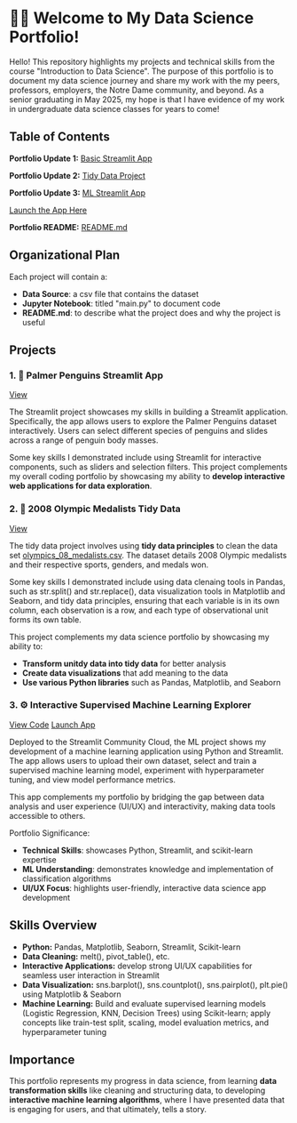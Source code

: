 # 👩‍💻 Welcome to My Data Science Portfolio!

Hello! This repository highlights my projects and technical skills from the course "Introduction to Data Science". The purpose of this portfolio is to document my data science journey and share my work with the my peers, professors, employers, the Notre Dame community, and beyond. As a senior graduating in May 2025, my hope is that I have evidence of my work in undergraduate data science classes for years to come!

## Table of Contents

**Portfolio Update 1:** [Basic Streamlit App](https://github.com/sophiakun/Kunisaki-Data-Science-Portfolio/tree/main/basic-streamlit-app)

**Portfolio Update 2:** [Tidy Data Project](https://github.com/sophiakun/Kunisaki-Data-Science-Portfolio/tree/main/TidyData-Project)

**Portfolio Update 3:** [ML Streamlit App](https://github.com/sophiakun/Kunisaki-Data-Science-Portfolio/tree/main/MLStreamlitApp) 

[Launch the App Here](https://kunisaki-data-science-portfolio.streamlit.app/)

**Portfolio README:** [README.md](https://github.com/sophiakun/Kunisaki-Data-Science-Portfolio/blob/main/README.md)

## Organizational Plan

Each project will contain a:
- **Data Source**: a csv file that contains the dataset
- **Jupyter Notebook**: titled "main.py" to document code
- **README.md**: to describe what the project does and why the project is useful

## Projects

### **1. 🐧 Palmer Penguins Streamlit App**
[View](https://github.com/sophiakun/Kunisaki-Data-Science-Portfolio/tree/main/basic-streamlit-app)

The Streamlit project showcases my skills in building a Streamlit application. Specifically, the app allows users to explore the Palmer Penguins dataset interactively. Users can select different species of penguins and slides across a range of penguin body masses. 

Some key skills I demonstrated include using Streamlit for interactive components, such as sliders and selection filters. This project complements my overall coding portfolio by showcasing my ability to **develop interactive web applications for data exploration**.

### **2. 🏅 2008 Olympic Medalists Tidy Data**
[View](https://github.com/sophiakun/Kunisaki-Data-Science-Portfolio/tree/main/TidyData-Project)

The tidy data project involves using **tidy data principles** to clean the data set [olympics_08_medalists.csv](https://edjnet.github.io/OlympicsGoNUTS/2008/). The dataset details 2008 Olympic medalists and their respective sports, genders, and medals won.  

Some key skills I demonstrated include using data clenaing tools in Pandas, such as  str.split() and str.replace(), data visualization tools in Matplotlib and Seaborn, and tidy data principles, ensuring that each variable is in its own column, each observation is a row, and each type of observational unit forms its own table.  

This project complements my data science portfolio by showcasing my ability to:
- **Transform unitdy data into tidy data** for better analysis
- **Create data visualizations** that add meaning to the data
- **Use various Python libraries** such as Pandas, Matplotlib, and Seaborn

### **3. ⚙️ Interactive Supervised Machine Learning Explorer**
[View Code](https://github.com/sophiakun/Kunisaki-Data-Science-Portfolio/tree/main/MLStreamlitApp)
[Launch App](https://kunisaki-data-science-portfolio.streamlit.app/)

Deployed to the Streamlit Community Cloud, the ML project shows my development of a machine learning application using Python and Streamlit. The app allows users to upload their own dataset, select and train a supervised machine learning model, experiment with hyperparameter tuning, and view model performance metrics. 

This app complements my portfolio by bridging the gap between data analysis and user experience (UI/UX) and interactivity, making data tools accessible to others.

Portfolio Significance:
- **Technical Skills**: showcases Python, Streamlit, and scikit-learn expertise
- **ML Understanding**: demonstrates knowledge and implementation of classification algorithms
- **UI/UX Focus**: highlights user-friendly, interactive data science app development

## Skills Overview

- **Python:** Pandas, Matplotlib, Seaborn, Streamlit, Scikit-learn
- **Data Cleaning:** melt(), pivot_table(), etc.
- **Interactive Applications:** develop strong UI/UX capabilities for seamless user interaction in Streamlit
- **Data Visualization:** sns.barplot(), sns.countplot(), sns.pairplot(), plt.pie() using Matplotlib & Seaborn
- **Machine Learning:** Build and evaluate supervised learning models (Logistic Regression, KNN, Decision Trees) using Scikit-learn; apply concepts like train-test split, scaling, model evaluation metrics, and hyperparameter tuning

## Importance

This portfolio represents my progress in data science, from learning **data transformation skills** like cleaning and structuring data, to developing **interactive machine learning algorithms**, where I have presented data that is engaging for users, and that ultimately, tells a story. 
